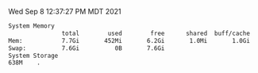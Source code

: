 Wed Sep  8 12:37:27 PM MDT 2021
```bash
System Memory
               total        used        free      shared  buff/cache   available
Mem:           7.7Gi       452Mi       6.2Gi       1.0Mi       1.0Gi       7.0Gi
Swap:          7.6Gi          0B       7.6Gi
System Storage
638M	.
```
